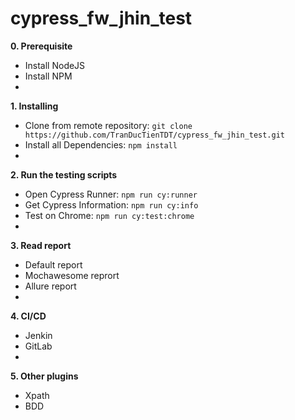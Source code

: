 # cypress_fw_jhin_test
**0. Prerequisite**
- Install NodeJS
- Install NPM
- 
**1. Installing**
- Clone from remote repository: `git clone https://github.com/TranDucTienTDT/cypress_fw_jhin_test.git`
- Install all Dependencies: `npm install`
- 
**2. Run the testing scripts**
- Open Cypress Runner: `npm run cy:runner`
- Get Cypress Information: `npm run cy:info`
- Test on Chrome: `npm run cy:test:chrome`
- 
**3. Read report**
- Default report
- Mochawesome reprort
- Allure report
- 
**4. CI/CD**
- Jenkin
- GitLab
- 
**5. Other plugins**
- Xpath
- BDD
